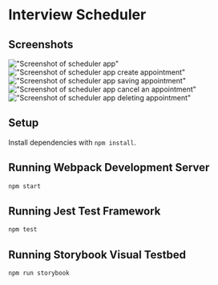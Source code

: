 # Interview Scheduler
## Screenshots
!["Screenshot of scheduler app"](https://github.com/mahsan-code/scheduler/blob/master/docs/home-appointment.png?raw=true)
!["Screenshot of scheduler app create appointment"](https://github.com/mahsan-code/scheduler/blob/master/docs/create-appointment.png?raw=true)
!["Screenshot of scheduler app saving appointment"](https://github.com/mahsan-code/scheduler/blob/master/docs/saving-appointment.png?raw=true)
!["Screenshot of scheduler app cancel an appointment"](https://github.com/mahsan-code/scheduler/blob/master/docs/cancel-appointment.png?raw=true)
!["Screenshot of scheduler app deleting appointment"](https://github.com/mahsan-code/scheduler/blob/master/docs/deleting-appointment.png?raw=true)

## Setup

Install dependencies with `npm install`.

## Running Webpack Development Server

```sh
npm start
```

## Running Jest Test Framework

```sh
npm test
```

## Running Storybook Visual Testbed

```sh
npm run storybook
```
